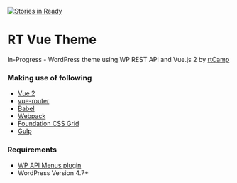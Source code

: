 [![Stories in Ready](https://badge.waffle.io/rtCamp/rt-vue-theme.png?label=ready&title=Ready)](https://waffle.io/rtCamp/rt-vue-theme)
# RT Vue Theme
In-Progress - WordPress theme using WP REST API and Vue.js 2 by [rtCamp](https://rtcamp.com/)

### Making use of following  
* [Vue 2](http://vuejs.org)
* [vue-router](https://github.com/vuejs/vue-router)
* [Babel](https://babeljs.io)
* [Webpack](https://webpack.js.org/)
* [Foundation CSS Grid](http://foundation.zurb.com/grid.html)
* [Gulp](http://gulpjs.com/)

### Requirements 
* [WP API Menus plugin](https://wordpress.org/plugins/wp-api-menus/)
* WordPress Version 4.7+
